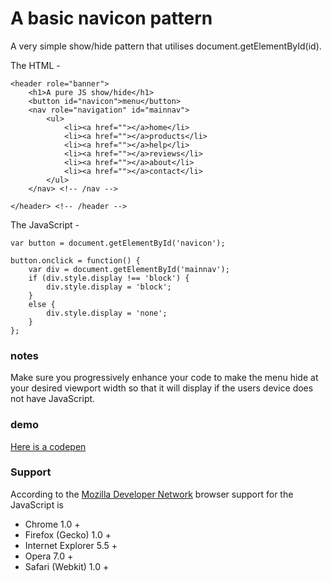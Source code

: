 # A basic navicon pattern

A very simple show/hide pattern that utilises 	document.getElementById(id).

The HTML -

	<header role="banner">
		<h1>A pure JS show/hide</h1>
		<button id="navicon">menu</button>
		<nav role="navigation" id="mainnav">
			<ul>
				<li><a href=""></a>home</li>
				<li><a href=""></a>products</li>
				<li><a href=""></a>help</li>
				<li><a href=""></a>reviews</li>
				<li><a href=""></a>about</li>
				<li><a href=""></a>contact</li>
			</ul>
		</nav> <!-- /nav -->

	</header> <!-- /header -->

The JavaScript -

	var button = document.getElementById('navicon');

	button.onclick = function() {
		var div = document.getElementById('mainnav');
		if (div.style.display !== 'block') {
			div.style.display = 'block';
		}
		else {
			div.style.display = 'none';
		}
	};

### notes

Make sure you progressively enhance your code to make the menu hide at your desired viewport width so that it will display if the users device does not have JavaScript.

### demo

[Here is a codepen](http://codepen.io/sturobson/pen/fwaiz)

### Support

According to the [Mozilla Developer Network](https://developer.mozilla.org/en-US/docs/DOM/document.getElementById) browser support for the JavaScript is

* Chrome 1.0 +
* Firefox (Gecko) 1.0 +
* Internet Explorer 5.5 +
* Opera 7.0 +
* Safari (Webkit) 1.0 +